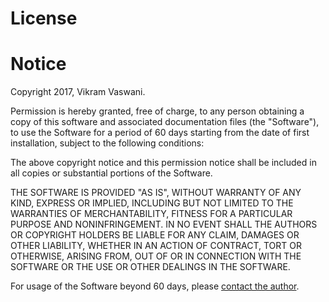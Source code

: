 # License

# Notice

Copyright 2017, Vikram Vaswani.

Permission is hereby granted, free of charge, to any person obtaining a copy of this software and associated documentation files (the "Software"), to use the Software for a period of 60 days starting from the date of first installation, subject to the following conditions:

The above copyright notice and this permission notice shall be included in all copies or substantial portions of the Software.

THE SOFTWARE IS PROVIDED "AS IS", WITHOUT WARRANTY OF ANY KIND, EXPRESS OR IMPLIED, INCLUDING BUT NOT LIMITED TO THE WARRANTIES OF MERCHANTABILITY, FITNESS FOR A PARTICULAR PURPOSE AND NONINFRINGEMENT. IN NO EVENT SHALL THE AUTHORS OR COPYRIGHT HOLDERS BE LIABLE FOR ANY CLAIM, DAMAGES OR OTHER LIABILITY, WHETHER IN AN ACTION OF CONTRACT, TORT OR OTHERWISE, ARISING FROM, OUT OF OR IN CONNECTION WITH THE SOFTWARE OR THE USE OR OTHER DEALINGS IN THE SOFTWARE.

For usage of the Software beyond 60 days, please [contact the author](http://vikram-vaswani.in/contact/).